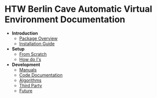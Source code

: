 # HTW Berlin Cave Automatic Virtual Environment Documentation

* **Introduction**
	* [Package Overview](cave-package-development/Packages/de.htw.cave/Documentation~/General.md)
	* [Installation Guide](cave-package-development/Packages/de.htw.cave/Documentation~/Installation.md)
* **Setup**
	* [From Scratch](cave-package-development/Packages/de.htw.cave/Documentation~/FromScratch.md)
	* [How do I's](cave-package-development/Packages/de.htw.cave/Documentation~/HowDoI.md)
* **Development**
	* [Manuals](cave-package-development/Packages/de.htw.cave/Manual/Documentation~/Manual/List.md)
	* [Code Documentation](cave-package-development/Packages/de.htw.cave/Code/Documentation~/Manual/Namespaces.md)
	* [Algorithms](cave-package-development/Packages/de.htw.cave/Documentation~/Manual/Algorithms.md)
	* [Third Party](cave-package-development/Packages/de.htw.cave/Documentation~/Manual/ThirdParty.md)
	* [Future](cave-package-development/Packages/de.htw.cave/Documentation~/Manual/Future.md)
